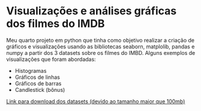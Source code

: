 # Visualizações e análises gráficas dos filmes do IMDB

Meu quarto projeto em python que tinha como objetivo realizar a criação de gráficos e visualizações usando as bibliotecas seaborn, matplolib, pandas e numpy a partir dos 3 datasets sobre os filmes do IMBD. Alguns exemplos de visualizações que foram abordadas:

- Histogramas
- Gráficos de linhas
- Gráficos de barras
- Candlestick (bônus)

[Link para download dos datasets (devido ao tamanho maior que 100mb)](https://drive.google.com/drive/folders/1HL6ctReKEbJ22-M6uKq_a67kD2EbJYwe?usp=sharing)
